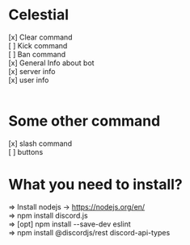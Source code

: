 # Celestial
[x] Clear command <br />
[ ] Kick command <br />
[ ] Ban command <br />
[x] General Info about bot <br />
[x] server info <br />
[x] user info <br />
<br />
# Some other command <br />
[x] slash command <br />
[ ] buttons <br />

# What you need to install? <br />
=> Install nodejs -> https://nodejs.org/en/ <br />
=> npm install discord.js <br />
=> [opt] npm install --save-dev eslint <br />
=> npm install @discordjs/rest discord-api-types <br />
